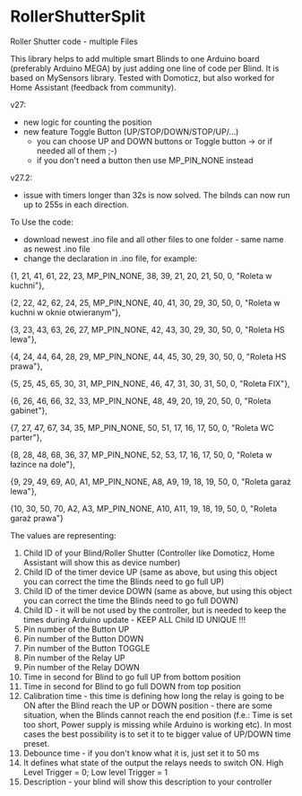 # RollerShutterSplit

Roller Shutter code - multiple Files

This library helps to add multiple smart Blinds to one Arduino board (preferably Arduino MEGA) by just adding one line of code per Blind. It is based on MySensors library. Tested with Domoticz, but also worked for Home Assistant (feedback from community).


v27:
- new logic for counting the position
- new feature Toggle Button (UP/STOP/DOWN/STOP/UP/...)
  - you can choose UP and DOWN buttons or Toggle button -> or if needed all of them ;-)
  - if you don't need a button then use MP_PIN_NONE instead
  
v27.2:
 - issue with timers longer than 32s is now solved. The bilnds can now run up to 255s in each direction.


To Use the code:
- download newest .ino file and all other files to one folder - same name as newest .ino file
- change the declaration in .ino file, for example:



{1, 21, 41, 61, 22, 23, MP_PIN_NONE, 38, 39, 21, 20, 21, 50, 0, "Roleta w kuchni"},

{2, 22, 42, 62, 24, 25, MP_PIN_NONE, 40, 41, 30, 29, 30, 50, 0, "Roleta w kuchni w oknie otwieranym"},

{3, 23, 43, 63, 26, 27, MP_PIN_NONE, 42, 43, 30, 29, 30, 50, 0, "Roleta HS lewa"},

{4, 24, 44, 64, 28, 29, MP_PIN_NONE, 44, 45, 30, 29, 30, 50, 0, "Roleta HS prawa"},

{5, 25, 45, 65, 30, 31, MP_PIN_NONE, 46, 47, 31, 30, 31, 50, 0, "Roleta FIX"},

{6, 26, 46, 66, 32, 33, MP_PIN_NONE, 48, 49, 20, 19, 20, 50, 0, "Roleta gabinet"},

{7, 27, 47, 67, 34, 35, MP_PIN_NONE, 50, 51, 17, 16, 17, 50, 0, "Roleta WC parter"},

{8, 28, 48, 68, 36, 37, MP_PIN_NONE, 52, 53, 17, 16, 17, 50, 0, "Roleta w łazince na dole"},

{9, 29, 49, 69, A0, A1, MP_PIN_NONE, A8, A9, 19, 18, 19, 50, 0, "Roleta garaż lewa"},

{10, 30, 50, 70, A2, A3, MP_PIN_NONE, A10, A11, 19, 18, 19, 50, 0, "Roleta garaż prawa"}





The values are representing:
1. Child ID of your Blind/Roller Shutter (Controller like Domoticz, Home Assistant will show this as device number)
2. Child ID of the timer device UP (same as above, but using this object you can correct the time the Blinds need to go full UP)
3. Child ID of the timer device DOWN (same as above, but using this object you can correct the time the Blinds need to go full DOWN)
4. Child ID - it will be not used by the controller, but is needed to keep the times during Arduino update - KEEP ALL Child ID UNIQUE !!!
5. Pin number of the Button UP
6. Pin number of the Button DOWN
7. Pin number of the Button TOGGLE
8. Pin number of the Relay UP
9. Pin number of the Relay DOWN
10. Time in second for Blind to go full UP from bottom position
11. Time in second for Blind to go full DOWN from top position
12. Calibration time - this time is defining how long the relay is going to be ON after the Blind reach the UP or DOWN position - there are some situation, when the Blinds cannot reach the end position (f.e.: Time is set too short, Power supply is missing while Arduino is working etc). In most cases the best possibility is to set it to te bigger value of UP/DOWN time preset.
13. Debounce time - if you don't know what it is, just set it to 50 ms
14. It defines what state of the output the relays needs to switch ON. High Level Trigger = 0; Low level Trigger = 1
15. Description - your blind will show this description to your controller
